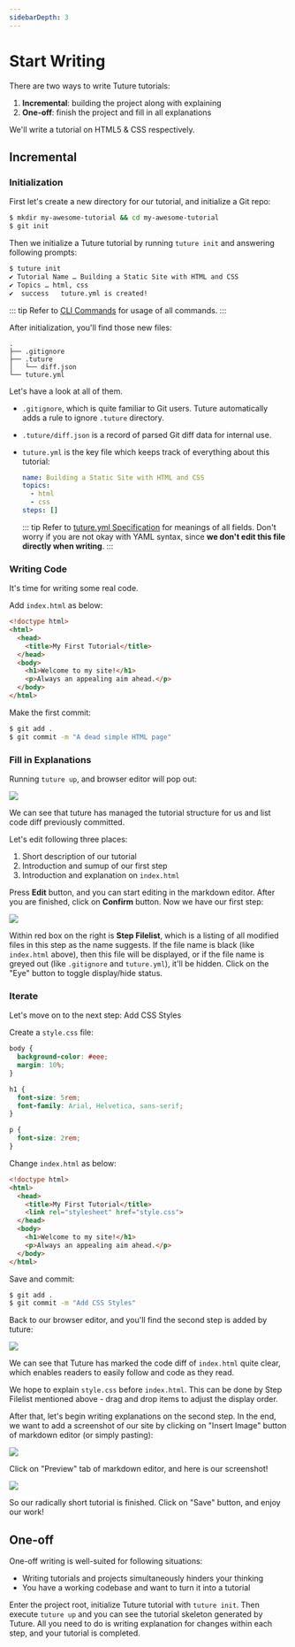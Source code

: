 ```yaml
---
sidebarDepth: 3
---
```


# Start Writing

There are two ways to write Tuture tutorials:

1. **Incremental**: building the project along with explaining
2. **One-off**: finish the project and fill in all explanations

We'll write a tutorial on HTML5 & CSS respectively.

## Incremental

### Initialization

First let's create a new directory for our tutorial, and initialize a Git repo:

```bash
$ mkdir my-awesome-tutorial && cd my-awesome-tutorial
$ git init
```

Then we initialize a Tuture tutorial by running `tuture init` and answering following prompts:

```bash
$ tuture init
✔ Tutorial Name … Building a Static Site with HTML and CSS
✔ Topics … html, css
✔  success   tuture.yml is created!
```

::: tip
Refer to [CLI Commands](/reference/cli-commands.md) for usage of all commands.
:::

After initialization, you'll find those new files:

```
.
├── .gitignore
├── .tuture
│   └── diff.json
└── tuture.yml
```

Let's have a look at all of them.

- `.gitignore`, which is quite familiar to Git users. Tuture automatically adds a rule to ignore `.tuture` directory.

- `.tuture/diff.json` is a record of parsed Git diff data for internal use.

- `tuture.yml` is the key file which keeps track of everything about this tutorial:

  ```yaml
  name: Building a Static Site with HTML and CSS
  topics:
    - html
    - css
  steps: []
  ```

  ::: tip
  Refer to [tuture.yml Specification](/reference/tuture-yml-spec.md) for meanings of all fields. Don't worry if you are not okay with YAML syntax, since **we don't edit this file directly when writing**.
  :::

### Writing Code

It's time for writing some real code.

Add `index.html` as below:

```html
<!doctype html>
<html>
  <head>
    <title>My First Tutorial</title>
  </head>
  <body>
    <h1>Welcome to my site!</h1>
    <p>Always an appealing aim ahead.</p>
  </body>
</html>
```

Make the first commit:

```bash
$ git add .
$ git commit -m "A dead simple HTML page"
```

### Fill in Explanations

Running `tuture up`, and browser editor will pop out:

![](../assets/tuture-up.png)

We can see that tuture has managed the tutorial structure for us and list code diff previously committed.

Let's edit following three places:

1. Short description of our tutorial
2. Introduction and sumup of our first step
3. Introduction and explanation on `index.html`

Press **Edit** button, and you can start editing in the markdown editor. After you are finished, click on **Confirm** button. Now we have our first step:

![](../assets/tuture-up-edit.png)

Within red box on the right is **Step Filelist**, which is a listing of all modified files in this step as the name suggests. If the file name is black (like `index.html` above), then this file will be displayed, or if the file name is greyed out (like `.gitignore` and `tuture.yml`), it'll be  hidden. Click on the "Eye" button to toggle display/hide status.

### Iterate

Let's move on to the next step: Add CSS Styles

Create a `style.css` file:

```css
body {
  background-color: #eee;
  margin: 10%;
}

h1 {
  font-size: 5rem;
  font-family: Arial, Helvetica, sans-serif;
}

p {
  font-size: 2rem;
}
```

Change `index.html` as below:

```html
<!doctype html>
<html>
  <head>
    <title>My First Tutorial</title>
    <link rel="stylesheet" href="style.css">
  </head>
  <body>
    <h1>Welcome to my site!</h1>
    <p>Always an appealing aim ahead.</p>
  </body>
</html>
```

Save and commit:

```bash
$ git add .
$ git commit -m "Add CSS Styles"
```

Back to our browser editor, and you'll find the second step is added by tuture:

![](../assets/tuture-up-edit2.png)

We can see that Tuture has marked the code diff of `index.html` quite clear, which enables readers to easily follow and code as they read.

We hope to explain `style.css` before `index.html`. This can be done by Step Filelist mentioned above - drag and drop items to adjust the display order.

After that, let's begin writing explanations on the second step. In the end, we want to add a screenshot of our site by clicking on "Insert Image" button of markdown editor (or simply pasting):

![](../assets/insert-image.png)

Click on "Preview" tab of markdown editor, and here is our screenshot!

![](../assets/preview-image.png)

So our radically short tutorial is finished. Click on "Save" button, and enjoy our work!

## One-off

One-off writing is well-suited for following situations:

- Writing tutorials and projects simultaneously hinders your thinking
- You have a working codebase and want to turn it into a tutorial

Enter the project root, initialize Tuture tutorial with `tuture init`. Then execute `tuture up` and you can see the tutorial skeleton generated by Tuture. All you need to do is writing explanation for changes within each step, and your tutorial is completed.
